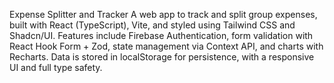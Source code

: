 Expense Splitter and Tracker
A web app to track and split group expenses, built with React (TypeScript), Vite, and styled using Tailwind CSS and Shadcn/UI. Features include Firebase Authentication, form validation with React Hook Form + Zod, state management via Context API, and charts with Recharts. Data is stored in localStorage for persistence, with a responsive UI and full type safety.
